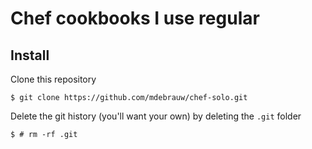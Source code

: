 # Chef cookbooks I use regular

## Install

Clone this repository

    $ git clone https://github.com/mdebrauw/chef-solo.git

Delete the git history (you'll want your own) by deleting the `.git` folder

    $ # rm -rf .git
